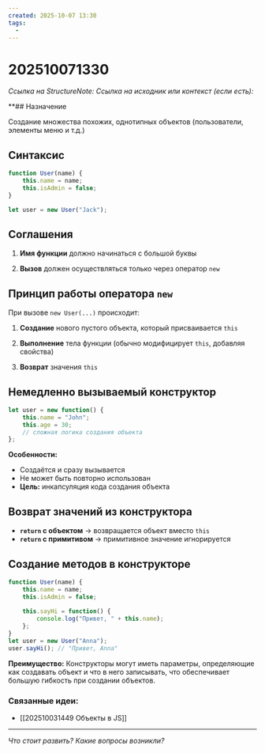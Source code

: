 ```yaml
---
created: 2025-10-07 13:30
tags:
  -
---
```

# 202510071330
*Ссылка на StructureNote:*
*Ссылка на исходник или контекст (если есть):* 

**## Назначение

Создание множества похожих, однотипных объектов (пользователи, элементы меню и т.д.)

## Синтаксис

```js
function User(name) {
    this.name = name;
    this.isAdmin = false;
}

let user = new User("Jack");
```
## Соглашения

1. **Имя функции** должно начинаться с большой буквы

2. **Вызов** должен осуществляться только через оператор `new`

## Принцип работы оператора `new`

При вызове `new User(...)` происходит:

1. **Создание** нового пустого объекта, который присваивается `this`

2. **Выполнение** тела функции (обычно модифицирует `this`, добавляя свойства)

3. **Возврат** значения `this`


## Немедленно вызываемый конструктор

```js
let user = new function() {
    this.name = "John";
    this.age = 30;
    // сложная логика создания объекта
};

```

**Особенности:**

- Создаётся и сразу вызывается
- Не может быть повторно использован
- **Цель:** инкапсуляция кода создания объекта

## Возврат значений из конструктора

- **`return` с объектом** → возвращается объект вместо `this`
- **`return` с примитивом** → примитивное значение игнорируется

## Создание методов в конструкторе

```js
function User(name) {
    this.name = name;
    this.isAdmin = false;
    
    this.sayHi = function() {
        console.log("Привет, " + this.name);
    };
}
let user = new User("Anna");
user.sayHi(); // "Привет, Anna"
```

**Преимущество:** Конструкторы могут иметь параметры, определяющие как создавать объект и что в него записывать, что обеспечивает большую гибкость при создании объектов.
### Связанные идеи:
* [[202510031449 Объекты в JS]]
---

*Что стоит развить? Какие вопросы возникли?*